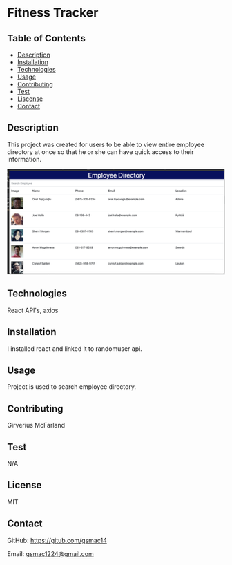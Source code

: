 
  # Fitness Tracker
  
  ## Table of Contents
  * [Description](#description)
  * [Installation](#installation)
  * [Technologies](#technologies)
  * [Usage](#usage)
  * [Contributing](#contributing)
  * [Test](#test)
  * [Liscense](#liscense)
  * [Contact](#contact)
  
  ## Description
  This project was created for users to be able to view entire employee directory at once so that he or she can have quick access to their information.
      
  ![Alt text](/images/employee-directory.png)

  ## Technologies
  React API's, axios

  ## Installation
  I installed react and linked it to randomuser api.
  
  ## Usage
  Project is used to search employee directory.
  
  ## Contributing 
  Girverius McFarland

  ## Test
  N/A 

  ## License
  MIT

  ## Contact
  GitHub: https://gitub.com/gsmac14

  Email: gsmac1224@gmail.com

